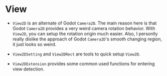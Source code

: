 # View

* `View2D` is an alternate of Godot `Camera2D`. The main reason here is that Godot `Camera2D` provides a very weird camera rotation behavior. With `View2D`, you can setup the rotation origin much easier. Also, I personlly really dislike the approach of Godot `Camera2D`'s smooth changing region, it just looks so weird.

* `View2DSetting` and `View2DRect` are tools to quick setup `View2D`.

* `View2DExtension` provides some common used functions for entering view detection.
